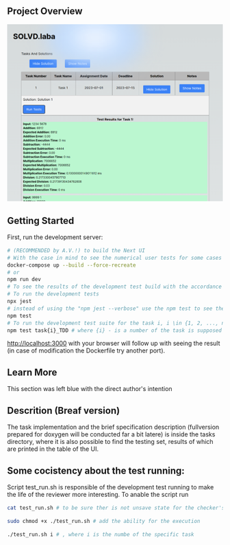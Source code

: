 
## Project Overview
![Screenshot of the project](./image_to_readme.png)

## Getting Started

First, run the development server:

```bash
# (RECOMMENDED by A.V.!) to build the Next UI
# With the case in mind to see the numerical user tests for some cases and tasks;
docker-compose up --build --force-recreate
# or
npm run dev
# To see the results of the development test build with the accordance to the specification
# To run the development tests
npx jest
# instead of using the "npm jest --verbose" use the npm test to see the result of each TTD test
npm test
# To run the development test suite for the task i, i \in {1, 2, ..., n}, where n is a general numer of all the tasks during the course, run:
npm test task{i}_TDD # where {i} - is a number of the task is supposed to be tested 

```

[http://localhost:3000](http://localhost:3000)  with your browser will follow up with seeing the result (in case of modification the Dockerfile try another port).


## Learn More

This section was left blue with the direct author's intention

## Descrition (Breaf version)

The task implementation and the brief specification description (fullversion prepared for doxygen will be conducted far a bit latere) is inside the tasks directory, where it is also possible to find the testing set, results of which are printed in the table of the UI.

## Some cocistency about the test running:

Script test_run.sh is responsible of the development test running to make the life of the reviewer more interesting.
To anable the script run
```bash
cat test_run.sh # to be sure ther is not unsave state for the checker's equiupment
```
```bash
sudo chmod +x ./test_run.sh # add the ability for the execution
```
```bash
./test_run.sh i # , where i is the numbe of the specific task
```